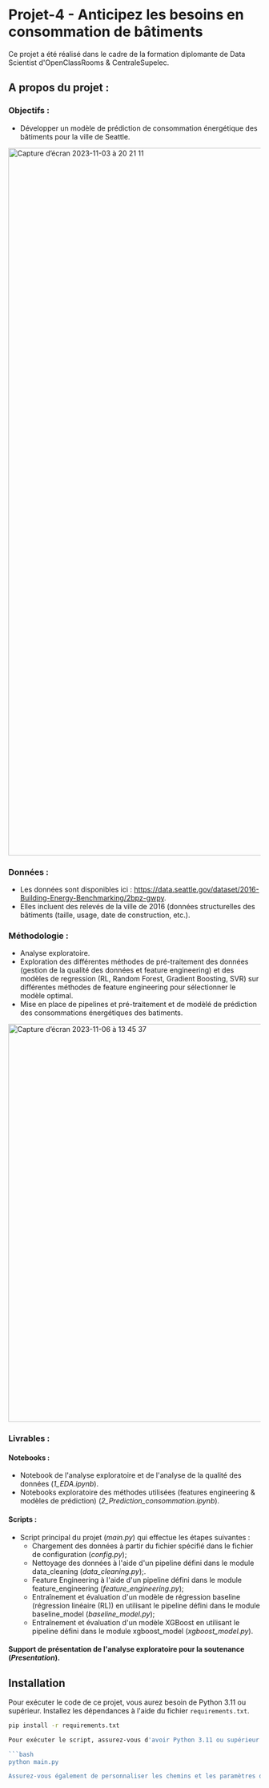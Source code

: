 # Projet-4 - Anticipez les besoins en consommation de bâtiments

Ce projet a été réalisé dans le cadre de la formation diplomante de Data Scientist d'OpenClassRooms & CentraleSupelec.

## A propos du projet : 

### Objectifs : 
- Développer un modèle de prédiction de consommation énergétique des bâtiments pour la ville de Seattle.
<img width="1412" alt="Capture d’écran 2023-11-03 à 20 21 11" src="https://github.com/Emeline2104/Projet5_TAPIN_Final/assets/133622119/1fc0932a-5e22-40e4-a3fb-6fd104119b4e">

### Données : 
- Les données sont disponibles ici : https://data.seattle.gov/dataset/2016-Building-Energy-Benchmarking/2bpz-gwpy.
- Elles incluent des relevés de la ville de 2016 (données structurelles des bâtiments (taille, usage, date de construction, etc.). 
  
### Méthodologie : 
- Analyse exploratoire.
- Exploration des différentes méthodes de pré-traitement des données (gestion de la qualité des données et feature engineering) et des modèles de regression (RL, Random Forest, Gradient Boosting, SVR) sur différentes méthodes de feature engineering pour sélectionner le modèle optimal.
- Mise en place de pipelines et pré-traitement et de modèlé de prédiction des consommations énergétiques des batiments.
<img width="794" alt="Capture d’écran 2023-11-06 à 13 45 37" src="https://github.com/Emeline2104/Projet5_TAPIN_Final/assets/133622119/ce7934de-5f5a-4b50-b973-e75437df8fb4">

### Livrables : 

#### Notebooks :
- Notebook de l'analyse exploratoire et de l'analyse de la qualité des données (*1_EDA.ipynb*).
- Notebooks exploratoire des méthodes utilisées (features engineering & modèles de prédiction) (*2_Prediction_consommation.ipynb*).
  
#### Scripts : 
- Script principal du projet (*main.py*) qui effectue les étapes suivantes :
  - Chargement des données à partir du fichier spécifié dans le fichier de configuration (*config.py*); 
  - Nettoyage des données à l'aide d'un pipeline défini dans le module data_cleaning (*data_cleaning.py*);.
  - Feature Engineering à l'aide d'un pipeline défini dans le module feature_engineering (*feature_engineering.py*);
  - Entraînement et évaluation d'un modèle de régression baseline (régression linéaire (RL)) en utilisant le pipeline défini dans le module baseline_model (*baseline_model.py*);
  - Entraînement et évaluation d'un modèle XGBoost en utilisant le pipeline défini dans le module xgboost_model (*xgboost_model.py*).
    
#### Support de présentation de l'analyse exploratoire pour la soutenance (*Presentation*).

## Installation

Pour exécuter le code de ce projet, vous aurez besoin de Python 3.11 ou supérieur. Installez les dépendances à l'aide du fichier `requirements.txt`.

```bash
pip install -r requirements.txt

Pour exécuter le script, assurez-vous d'avoir Python 3.11 ou supérieur installé et exécutez la commande suivante dans le terminal :

```bash
python main.py

Assurez-vous également de personnaliser les chemins et les paramètres dans le fichier config.py selon les besoins de votre projet.
